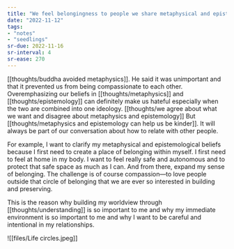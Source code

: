 ```yaml
---
title: "We feel belongingness to people we share metaphysical and epistemological beliefs with"
date: "2022-11-12"
tags:
- "notes"
- "seedlings"
sr-due: 2022-11-16
sr-interval: 4
sr-ease: 270
---
```


[[thoughts/buddha avoided metaphysics]]. He said it was unimportant and that it prevented us from being compassionate to each other. Overemphasizing our beliefs in [[thoughts/metaphysics]] and [[thoughts/epistemology]] can definitely make us hateful especially when the two are combined into one ideology. [[thoughts/we agree about what we want and disagree about metaphysics and epistemology]] But [[thoughts/metaphysics and epistemology can help us be kinder]]. It will always be part of our conversation about how to relate with other people.

For example, I want to clarify my metaphysical and epistemological beliefs because I first need to create a place of belonging within myself. I first need to feel at home in my body. I want to feel really safe and autonomous and to protect that safe space as much as I can. And from there, expand my sense of belonging. The challenge is of course compassion—to love people outside that circle of belonging that we are ever so interested in building and preserving.

This is the reason why building my worldview through [[thoughts/understanding]] is so important to me and why my immediate environment is so important to me and why I want to be careful and intentional in my relationships.

![[files/Life circles.jpeg]]
